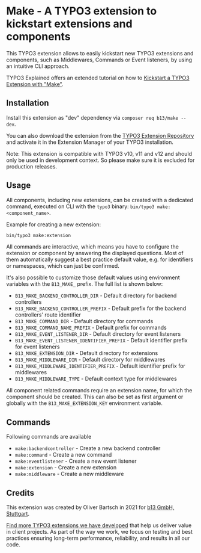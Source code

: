 # Make - A TYPO3 extension to kickstart extensions and components

This TYPO3 extension allows to easily kickstart new TYPO3 extensions
and components, such as Middlewares, Commands or Event listeners, by
using an intuitive CLI approach.

TYPO3 Explained offers an extended tutorial on how to
[Kickstart a TYPO3 Extension with "Make"](https://docs.typo3.org/m/typo3/reference-coreapi/main/en-us/ExtensionArchitecture/Tutorials/Kickstart/Make/Index.html).

## Installation

Install this extension as "dev" dependency via `composer req b13/make --dev`.

You can also download the extension from the
[TYPO3 Extension Repository](https://extensions.typo3.org/extension/make/)
and  activate it in the Extension Manager of your TYPO3 installation.

Note: This extension is compatible with TYPO3 v10, v11 and v12 and should
only be used in development context. So please make sure it is excluded
for production releases.

## Usage

All components, including new extensions, can be created with
a dedicated command, executed on CLI with the ```typo3``` binary:
`bin/typo3 make:<component_name>`.

Example for creating a new extension:

```bash
bin/typo3 make:extension
```

All commands are interactive, which means you have to configure the
extension or component by answering the displayed questions. Most of
them automatically suggest a best practice default value, e.g. for
identifiers or namespaces, which can just be confirmed.

It's also possible to customize those default values using environment
variables with the `B13_MAKE_` prefix. The full list is shown below:

- `B13_MAKE_BACKEND_CONTROLLER_DIR` - Default directory for backend controllers
- `B13_MAKE_BACKEND_CONTROLLER_PREFIX` - Default prefix for the backend controllers' route identifier
- `B13_MAKE_COMMAND_DIR` - Default directory for commands
- `B13_MAKE_COMMAND_NAME_PREFIX` - Default prefix for commands
- `B13_MAKE_EVENT_LISTENER_DIR` - Default directory for event listeners
- `B13_MAKE_EVENT_LISTENER_IDENTIFIER_PREFIX` - Default identifier prefix for event listeners
- `B13_MAKE_EXTENSION_DIR` - Default directory for extensions
- `B13_MAKE_MIDDLEWARE_DIR` - Default directory for middlewares
- `B13_MAKE_MIDDLEWARE_IDENTIFIER_PREFIX` - Default identifier prefix for middlewares
- `B13_MAKE_MIDDLEWARE_TYPE` - Default context type for middlewares

All component related commands require an extension name, for which the
component should be created. This can also be set as first argument or
globally with the `B13_MAKE_EXTENSION_KEY` environment variable.

## Commands

Following commands are available

- `make:backendcontroller` - Create a new backend controller
- `make:command` - Create a new command
- `make:eventlistener` - Create a new event listener
- `make:extension` - Create a new extension
- `make:middleware` - Create a new middleware

## Credits

This extension was created by Oliver Bartsch in 2021 for [b13 GmbH, Stuttgart](https://b13.com).

[Find more TYPO3 extensions we have developed](https://b13.com/useful-typo3-extensions-from-b13-to-you)
that help us deliver value in client projects. As part of the way we work,
we focus on testing and best practices ensuring long-term performance,
reliability, and results in all our code.
